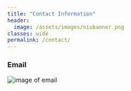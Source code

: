 ```yaml
---
title: "Contact Information"
header:
  image: /assets/images/niubanner.png
classes: wide
permalink: /contact/
---
```


### Email  
![image of email]({{site.baseurl}}/assets/images/EMAIL.jpg)
